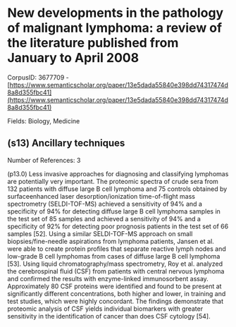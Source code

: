 # New developments in the pathology of malignant lymphoma: a review of the literature published from January to April 2008

CorpusID: 3677709 - [https://www.semanticscholar.org/paper/13e5dada55840e398dd74317474d8a8d355fbc41](https://www.semanticscholar.org/paper/13e5dada55840e398dd74317474d8a8d355fbc41)

Fields: Biology, Medicine

## (s13) Ancillary techniques
Number of References: 3

(p13.0) Less invasive approaches for diagnosing and classifying lymphomas are potentially very important. The proteomic spectra of crude sera from 132 patients with diffuse large B cell lymphoma and 75 controls obtained by surfaceenhanced laser desorption/ionization time-of-flight mass spectrometry (SELDI-TOF-MS) achieved a sensitivity of 94% and a specificity of 94% for detecting diffuse large B cell lymphoma samples in the test set of 85 samples and achieved a sensitivity of 94% and a specificity of 92% for detecting poor prognosis patients in the test set of 66 samples [52]. Using a similar SELDI-TOF-MS approach on small biopsies/fine-needle aspirations from lymphoma patients, Jansen et al. were able to create protein profiles that separate reactive lymph nodes and low-grade B cell lymphomas from cases of diffuse large B cell lymphoma [53]. Using liquid chromatography/mass spectrometry, Roy et al. analyzed the cerebrospinal fluid (CSF) from patients with central nervous lymphoma and confirmed the results with enzyme-linked immunosorbent assay. Approximately 80 CSF proteins were identified and found to be present at significantly different concentrations, both higher and lower, in training and test studies, which were highly concordant. The findings demonstrate that proteomic analysis of CSF yields individual biomarkers with greater sensitivity in the identification of cancer than does CSF cytology [54].
